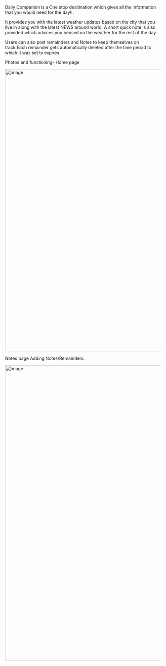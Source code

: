 Daily Companion is a One stop desitination which gives all the information that you would need for the day!!.

It provides you with the latest weather updates based on the city that you live in along with the latest NEWS around world,
A short quick note is also provided which advices you beased on the weather for the rest of the day.

Users can also post remainders and Notes to keep themselves on track.Each remainder gets automatically deleted after the time peroid to which it was set
to expires 

Photos and functioning-
Home page


  <img width="911" alt="image" src="https://user-images.githubusercontent.com/108605741/217944590-e28e169a-1a23-4711-ad12-b7fff971091f.png">

Notes page
  Adding Notes/Remainders.
  
  
  <img width="954" alt="image" src="https://user-images.githubusercontent.com/108605741/217944706-14551eac-8a07-4279-a0bb-18758c8dfce1.png">


